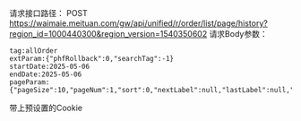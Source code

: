 请求接口路径：
POST https://waimaie.meituan.com/gw/api/unified/r/order/list/page/history?region_id=1000440300&region_version=1540350602
请求Body参数：
```form-data
tag:allOrder
extParam:{"phfRollback":0,"searchTag":-1}
startDate:2025-05-06
endDate:2025-05-06
pageParam:{"pageSize":10,"pageNum":1,"sort":0,"nextLabel":null,"lastLabel":null,"direction":0}
```
带上预设置的Cookie
